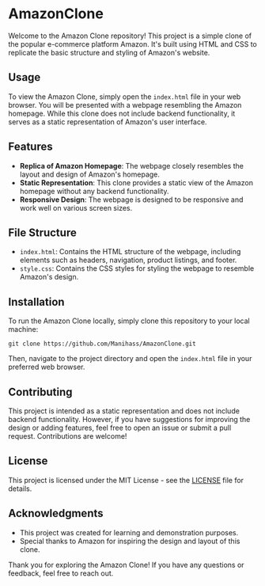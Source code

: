 # AmazonClone

Welcome to the Amazon Clone repository! This project is a simple clone of the popular e-commerce platform Amazon. It's built using HTML and CSS to replicate the basic structure and styling of Amazon's website.

## Usage

To view the Amazon Clone, simply open the `index.html` file in your web browser. You will be presented with a webpage resembling the Amazon homepage. While this clone does not include backend functionality, it serves as a static representation of Amazon's user interface.

## Features

- **Replica of Amazon Homepage**: The webpage closely resembles the layout and design of Amazon's homepage.
- **Static Representation**: This clone provides a static view of the Amazon homepage without any backend functionality.
- **Responsive Design**: The webpage is designed to be responsive and work well on various screen sizes.

## File Structure

- `index.html`: Contains the HTML structure of the webpage, including elements such as headers, navigation, product listings, and footer.
- `style.css`: Contains the CSS styles for styling the webpage to resemble Amazon's design.

## Installation

To run the Amazon Clone locally, simply clone this repository to your local machine:

```
git clone https://github.com/Manihass/AmazonClone.git
```

Then, navigate to the project directory and open the `index.html` file in your preferred web browser.

## Contributing

This project is intended as a static representation and does not include backend functionality. However, if you have suggestions for improving the design or adding features, feel free to open an issue or submit a pull request. Contributions are welcome!

## License

This project is licensed under the MIT License - see the [LICENSE](LICENSE) file for details.

## Acknowledgments

- This project was created for learning and demonstration purposes.
- Special thanks to Amazon for inspiring the design and layout of this clone.

Thank you for exploring the Amazon Clone! If you have any questions or feedback, feel free to reach out.
